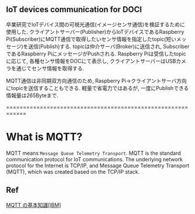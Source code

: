 ## IoT devices communication for DOCI 
  卒業研究でIoTデバイス間の可視光通信(イメージセンサ通信)を検証するために使用した.
  クライアントサーバー(Publisher)からIoTデバイスであるRaspberry Pi(Subscriber)にMQTT通信で取得したいセンサ情報を指定したtopic(短いメッセージ)を送信(Publish)する.
  topicは仲介サーバ(Broker)に送信され, SubscriberであるRaspberry PiにメッセージがPushされる.
  Raspberry Piは受信したtopicに応じて, 各種センサ情報をDOCにて表示し, クライアントサーバーはUSBカメラを通じてセンサ情報を取得する.
  
  MQTT通信は非同期双方向通信のため, Raspberry Pi→クライアントサーバ方向にtopicを送信することもできる.
  軽量で省電力ではあるが, 一度にPublishできる情報量は265Byteまで.

============================================================

# What is MQTT?
  MQTT means ```Message Queue Telemetry Transport```.
  MQTT is the standard communication protocol for IoT communications.
  The underlying network protocol for the Internet is TCP/IP, and Message Queue Telemetry Transport (MQTT), which was created based on the TCP/IP stack.

## Ref
[MQTT の基本知識[IBM]](https://www.ibm.com/developerworks/jp/iot/library/iot-mqtt-why-good-for-iot/index.html)
